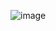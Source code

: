 ![image](https://github.com/Abiji-2020/DSA-Cracker/assets/145255212/807da55e-1dab-47b7-8c30-65a5b716d0fc)
